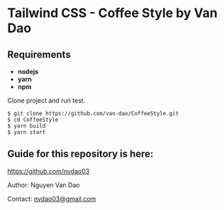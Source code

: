 # Tailwind CSS - Coffee Style by Van Dao

## Requirements

- **nodejs**
- **yarn**
- **npm**

Clone project and run test.

```
$ git clone https://github.com/van-dao/CoffeeStyle.git
$ cd CoffeeStyle
$ yarn build
$ yarn start
```

## Guide for this repository is here:

https://github.com/nvdao03

Author: Nguyen Van Dao

Contact: nvdao03@gmail.com

